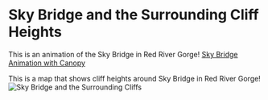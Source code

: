 # Sky Bridge and the Surrounding Cliff Heights

This is an animation of the Sky Bridge in Red River Gorge!
[Sky Bridge Animation with Canopy](https://www.youtube.com/watch?v=u8aNy3jDmtc)

This is a map that shows cliff heights around Sky Bridge in Red River Gorge!
![Sky Bridge and the Surrounding Cliffs](../graphics/SkyBridgeCliffMap_72.jpg)
